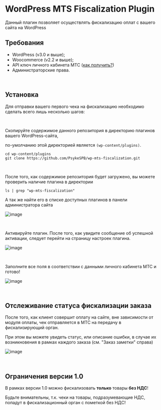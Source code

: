 # WordPress MTS Fiscalization Plugin
Данный плагин позволяет осуществлять фискализацию оплат с вашего сайта на WordPress

## Требования

* WordPress (v3.0 и выше);
* Woocommerce (v2.2 и выше);
* API ключ личного кабинета МТС ([как получить?](https://in.litebox.ru/api-docs/))
* Администраторские права.

<br>

## Установка
Для отправки вашего первого чека на фискализацию необходимо сделать всего лишь несколько шагов:

<br>

Скопируйте содержимое данного репозитория в директорию плагинов вашего WordPress-сайта,

по-умолчанию этой директорией является `(wp-content/plugins)`.

```
cd wp-content/plugins
git clone https://github.com/PsykeSPB/wp-mts-fiscalization.git
```

<br>

После того, как содержимое репозитория будет загружено, вы можете проверить наличие плагина в директории

```
ls | grep "wp-mts-fiscalization"
```

А так же найти его в списке доступных плагинов в панели администратора сайта

![image](https://user-images.githubusercontent.com/42450886/61997440-200a8500-b0aa-11e9-8ba1-3dfbd60c0074.png)

<br>

Активируйте плагин. После того, как увидите сообщение об успешной активации, следует перейти на страницу настроек плагина.

![image](https://user-images.githubusercontent.com/42450886/61997462-62cc5d00-b0aa-11e9-90a3-6db8defe9959.png)

<br>

Заполните все поля в соответствии с данными личного кабинета МТС и готово!

![image](https://user-images.githubusercontent.com/42450886/61997539-8512aa80-b0ab-11e9-8a1e-04c3aab32c87.png)

<br>

## Отслеживание статуса фискализации заказа

После того, как клиент совершит оплату на сайте, вне зависимости от модуля оплаты, чек отправляется в МТС на передачу в фискализирующий орган.

При этом вы можете увидеть статус, или описание ошибки, в случае их возникновения в рамках каждого заказа (см. "Заказ заметки" справа)

![image](https://user-images.githubusercontent.com/42450886/61997632-eedf8400-b0ac-11e9-8e10-da7b3de9506d.png)

<br>

## Ограничения версии 1.0

В рамках версии 1.0 можно фискализовать **только** товары **без НДС**!

Будьте внимательны, т.к. чеки на товары, подразумевающие НДС, попадут в фискализационный орган с пометкой без НДС!

